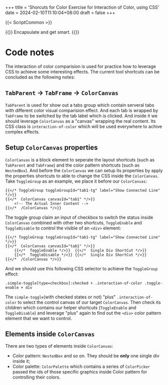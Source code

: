 +++
title = 'Shorcuts for Color Exercise for Interaction of Color, using CSS'
date = 2024-02-10T11:10:04+08:00
draft = false
+++

{{< ScriptCommon >}}

{{<lead>}}
Encapsulate and get smart. 
{{</lead>}}

# Code notes

The interaction of color comparision is used for practice how to leverage CSS to achieve some interesting effects. The current tool shortcuts can be concluded as the following notes:

## `TabParent` -> `TabFrame` -> `ColorCanvas`

`TabParent` is used for show out a tabs group which contain serveral tabs with different color visual comparision effect. And each tab is wrapped by `TabFrame` to be switched by the tab label which is clicked. And inside it we should leverage `ColorCanvas` as a "canvas" wrapping the real content. Its CSS class is `interaction-of-color` which will be used everywhere to achive complex effects.

## Setup `ColorCanvas` properties

`ColorCanvas` is a block element to seperate the layout shortcuts (such as `TabParent` and `TabFrame`) and the color pattern shortcuts (such as `NestedBox`). And before the `ColorCanvas` we can setup its properties by apply the properties shortcuts to able to change the CSS inside the `ColorCanvas`. Take `ToggleGroup` as an example, we place it before our `ColorCanvas`:

```Hugo
{{</* ToggleGroup toggleGroupId="tab1-tg" label="Show Connected Line" */>}}
{{</*  ColorCanvas canvasId="tab1" */>}}
    <!-- The Actual Inner Content -->
{{</*  /ColorCanvas */>}}
```

The toggle group claim an input of checkbox to switch the status inside `ColorCanvas` combined with other two shortcuts, `ToggleEnable` and `ToggleDisable` to control the visible of an `<div>` element:

```Hugo
{{</* ToggleGroup toggleGroupId="tab1-tg" label="Show Connected Line" */>}}
{{</*  ColorCanvas canvasId="tab1" */>}}
    {{</*  ToggleEnable */>}}  {{</*  Single Div ShortCut */>}}
    {{</*  ToggleDisable */>}} {{</*  Single Div ShortCut */>}}
{{</*  /ColorCanvas */>}}
```

And we should use this following CSS selector to achieve the `ToggleGroup` effect:
```Hugo
.simple-toggle[type=checkbox]:checked + .interaction-of-color .toggle-enable + div
```
The `simple-toggle`(with checked states or not) "plus" `.interaction-of-color` to select the control canvas of our target `ColorCanvas`. Then check its children which contains our helper shortcuts (`ToggleEnable` and `ToggleDisable`) and leverage "plus" again to find out the `<div>` color pattern element that we want to control.

## Elements inside `ColorCanvas`

There are two types of elements inside `ColorCanvas`:
- Color pattern: `NestedBox` and so on. They should be **only** one single div inside it;
- Color palette: `ColorPalette` which contains a series of `ColorPicker` passed the ids of those specific graphics inside Color pattern for controlling their colors.